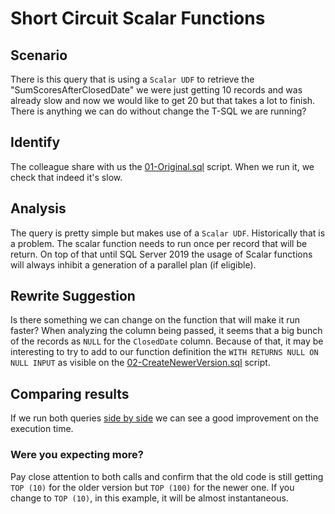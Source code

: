 # Short Circuit Scalar Functions

## Scenario

There is this query that is using a `Scalar UDF` to retrieve the "SumScoresAfterClosedDate" we were just getting 10 records and was already slow and now we would like to get 20 but that takes a lot to finish.
There is anything we can do without change the T-SQL we are running?

## Identify

The colleague share with us the [01-Original.sql](.\01-Original.sql) script.
When we run it, we check that indeed it's slow.

## Analysis

The query is pretty simple but makes use of a `Scalar UDF`. Historically that is a problem. The scalar function needs to run once per record that will be return. On top of that until SQL Server 2019 the usage of Scalar functions will always inhibit a generation of a parallel plan (if eligible).

## Rewrite Suggestion

Is there something we can change on the function that will make it run faster?
When analyzing the column being passed, it seems that a big bunch of the records as `NULL` for the `ClosedDate` column. Because of that, it may be interesting to try to add to our function definition the `WITH RETURNS NULL ON NULL INPUT` as visible on the [02-CreateNewerVersion.sql](.\02-CreateNewerVersion.sql) script.

## Comparing results

If we run both queries [side by side](.\03-SideBySide.sql) we can see a good improvement on the execution time.

### Were you expecting more?

Pay close attention to both calls and confirm that the old code is still getting `TOP (10)` for the older version but `TOP (100)` for the newer one. If you change to `TOP (10)`, in this example, it will be almost instantaneous.

